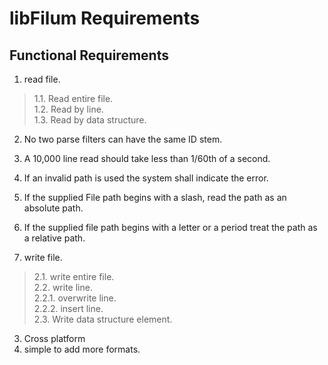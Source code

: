 # libFilum Requirements

## Functional Requirements
1. read file.  
>1.1. Read entire file.  
>1.2. Read by line.  
>1.3. Read by data structure.  
  
  
2. No two  parse filters can have the same ID stem.
3. A 10,000 line read should take less than 1/60th of a second.
4. If an invalid path is used the system shall indicate the error.
5. If the supplied File path begins with a slash, read the path as an absolute path.
6. If the supplied file path begins with a letter or a period treat the path as a relative path.

2. write file.  
>2.1. write entire file.  
>2.2. write line.  
>2.2.1. overwrite line.  
>2.2.2. insert line.  
>2.3. Write data structure element.  

3. Cross platform
4. simple to add more formats.
